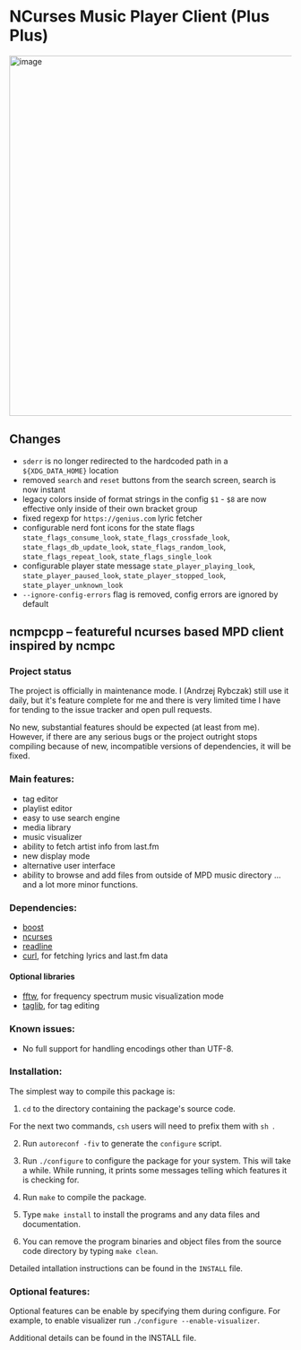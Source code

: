 # NCurses Music Player Client (Plus Plus)

<img width="1086" height="643" alt="image" src="https://github.com/user-attachments/assets/e48322b8-e2b1-444a-8699-f493ff2eab8c" />


## Changes 

* `sderr` is no longer redirected to the hardcoded path in a `${XDG_DATA_HOME}` location
* removed `search` and `reset` buttons from the search screen, search is now instant
* legacy colors inside of format strings in the config `$1` - `$8` are now effective only inside of their own bracket group
* fixed regexp for `https://genius.com` lyric fetcher
* configurable nerd font icons for the state flags `state_flags_consume_look`, `state_flags_crossfade_look`, `state_flags_db_update_look`, `state_flags_random_look`, `state_flags_repeat_look`, `state_flags_single_look`
* configurable player state message `state_player_playing_look`, `state_player_paused_look`, `state_player_stopped_look`, `state_player_unknown_look`
* `--ignore-config-errors` flag is removed, config errors are ignored by default

## ncmpcpp – featureful ncurses based MPD client inspired by ncmpc

### Project status

The project is officially in maintenance mode. I (Andrzej Rybczak) still use it
daily, but it's feature complete for me and there is very limited time I have
for tending to the issue tracker and open pull requests.

No new, substantial features should be expected (at least from me). However, if
there are any serious bugs or the project outright stops compiling because of
new, incompatible versions of dependencies, it will be fixed.

### Main features:
* tag editor
* playlist editor
* easy to use search engine
* media library
* music visualizer
* ability to fetch artist info from last.fm
* new display mode
* alternative user interface
* ability to browse and add files from outside of MPD music directory
…and a lot more minor functions.

### Dependencies:
* [boost](https://www.boost.org/)
* [ncurses](https://invisible-island.net/ncurses/announce.html)
* [readline](https://tiswww.case.edu/php/chet/readline/rltop.html)
* [curl](https://curl.se), for fetching lyrics and last.fm data
#### Optional libraries
* [fftw](http://www.fftw.org), for frequency spectrum music visualization mode
* [taglib](https://taglib.org/), for tag editing

### Known issues:
* No full support for handling encodings other than UTF-8.

### Installation:
The simplest way to compile this package is:

  1. `cd` to the directory containing the package's source code.

  For the next two commands, `csh` users will need to prefix them with
  `sh `.

  2. Run `autoreconf -fiv` to generate the `configure` script.

  3. Run `./configure` to configure the package for your system.  This
     will take a while.  While running, it prints some messages
     telling which features it is checking for.

  4. Run `make` to compile the package.

  5. Type `make install` to install the programs and any data files
     and documentation.

  6. You can remove the program binaries and object files from the
     source code directory by typing `make clean`.

Detailed intallation instructions can be found in the `INSTALL` file. 

### Optional features:
Optional features can be enable by specifying them during configure. For
example, to enable visualizer run `./configure --enable-visualizer`. 

Additional details can be found in the INSTALL file. 
